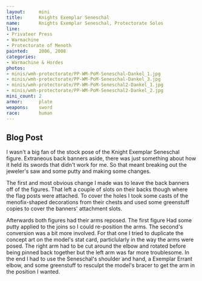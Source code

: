 ```yaml
---
layout:     mini
title:      Knights Exemplar Seneschal
name:       Knights Exemplar Seneschal, Protectorate Solos
line:       
- Privateer Press
- Warmachine
- Protectorate of Menoth
painted:    2006, 2008
categories:
- Warmachine & Hordes
photos:
- minis/wmh-protectorate/PP-WM-PoM-Seneschal-Dankel_1.jpg
- minis/wmh-protectorate/PP-WM-PoM-Seneschal-Dankel_3.jpg
- minis/wmh-protectorate/PP-WM-PoM-Seneschal2-Dankel_1.jpg
- minis/wmh-protectorate/PP-WM-PoM-Seneschal2-Dankel_2.jpg
mini_count: 2
armor:      plate
weapons:    sword
race:       human
---
```


## Blog Post
I wasn't a big fan of the stock pose of the Knight Exemplar Seneschal figure. Extraneous back banners aside, there was just something about how it held its swords that didn't work for me. So that meant breaking out the jeweler's saw and some putty and making some changes.  
 
The first and most obvious change I made was to leave the back banners off of the figures. That left a couple of slots on their backs though where the flag posts were attached. To cover the holes I took some casts of the menofix-shaped decorations from their chests and used some greenstuff copies to cover the banners' attachment slots.

Afterwards both figures had their arms reposed. The first figure Had some putty applied to the joins so I could re-position the arms. The second's conversion was a bit more involved. For that one I tried to duplicate the concept art on the model's stat card, particlularly in the way the arms were posed. The right arm had to be cut around the elbow and rotated before being pinned back together but the left arm was far more troublesome. In the end I had to use the Seneschal's shoulder and hand, a Exemplar Errant elbow, and some greenstuff to resculpt the model's bracer to get the arm in the position I wanted.

